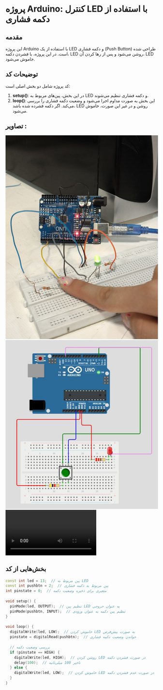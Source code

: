 # پروژه Arduino: کنترل LED با استفاده از دکمه فشاری

## مقدمه
این پروژه Arduino با استفاده از یک LED و دکمه فشاری (Push Button) طراحی شده است. در این پروژه، با فشردن دکمه، LED روشن می‌شود و پس از رها کردن آن، LED خاموش می‌شود.

## توضیحات کد
کد پروژه شامل دو بخش اصلی است:
1. **setup()**: در این بخش، پین‌های مربوط به LED و دکمه فشاری تنظیم می‌شوند.
2. **loop()**: این بخش به صورت مداوم اجرا می‌شود و وضعیت دکمه فشاری را بررسی می‌کند. اگر دکمه فشرده شده باشد، LED روشن و در غیر این صورت، خاموش می‌شود.
## تصاویر :

![شماتیک مدار](https://github.com/viana-rhs/Microprocessor/blob/main/%D8%AC%D9%84%D8%B3%D9%87%2023%20%D9%85%D9%87%D8%B1/pushbtn/pick2.jpg?raw=true)
![تصویر](https://github.com/viana-rhs/Microprocessor/blob/main/%D8%AC%D9%84%D8%B3%D9%87%2023%20%D9%85%D9%87%D8%B1/pushbtn/p3.JPG?raw=true)
![ویدیو](https://github.com/viana-rhs/Microprocessor/raw/refs/heads/main/%D8%AC%D9%84%D8%B3%D9%87%2023%20%D9%85%D9%87%D8%B1/pushbtn/p4.webm)


## بخش‌هایی از کد
```cpp
const int led = 13;  // پین مربوط به LED
const int pushbtn = 2;  // پین مربوط به دکمه فشاری
int pinstate = 0;  // متغیری برای ذخیره وضعیت دکمه

void setup() {
  pinMode(led, OUTPUT);  // تنظیم پین LED به عنوان خروجی
  pinMode(pushbtn, INPUT);  // تنظیم پین دکمه به عنوان ورودی
}

void loop() {
  digitalWrite(led, LOW);  // خاموش کردن LED به صورت پیش‌فرض
  pinstate = digitalRead(pushbtn);  // خواندن وضعیت دکمه فشاری
  
  // بررسی وضعیت دکمه
  if (pinstate == HIGH) {
    digitalWrite(led, HIGH);  // روشن کردن LED در صورت فشردن دکمه
    delay(100);  // تاخیر 100 میلی‌ثانیه
  } else {
    digitalWrite(led, LOW);  // خاموش کردن LED در صورت عدم فشردن دکمه
  }
}

